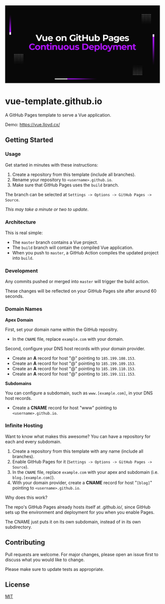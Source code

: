 ![Vue on GitHub Pages](Vue-GitHub-Pages.png)

# vue-template.github.io

A GitHub Pages template to serve a Vue application.

Demo: https://vue.lloyd.cx/

## Getting Started

### Usage

Get started in minutes with these instructions:

1. Create a repository from this template (include all branches).
2. Rename your repository to `<username>.github.io`.
3. Make sure that GitHub Pages uses the `build` branch. 

The branch can be selected at `Settings -> Options -> GitHub Pages -> Source`.

*This may take a minute or two to update*.

### Architecture

This is real simple:

- The `master` branch contains a Vue project.
- The `build` branch will contain the compiled Vue application.
- When you push to `master`, a GitHub Action compiles the updated project into `build`.

### Development

Any commits pushed or merged into `master` will trigger the build action.

These changes will be reflected on your GitHub Pages site after around 60 seconds.

### Domain Names

**Apex Domain**

First, set your domain name within the GitHub repositry.

- In the `CNAME` file, replace `example.com` with your domain.

Second, configure your DNS host records with your domain provider.

- Create an **A** record for host "@" pointing to `185.199.108.153`.
- Create an **A** record for host "@" pointing to `185.199.109.153`.
- Create an **A** record for host "@" pointing to `185.199.110.153`.
- Create an **A** record for host "@" pointing to `185.199.111.153`.

**Subdomains**

You can configure a subdomain, such as `www.[example.com]`, in your DNS host records.

- Create a **CNAME** record for host "www" pointing to `<username>.github.io`.

### Infinite Hosting

Want to know what makes this awesome? You can have a repository for each and every subdomain.

1. Create a repository from this template with any name (include all branches).
2. Enable GitHub Pages for it (`Settings -> Options -> GitHub Pages -> Source`).
3. In the `CNAME` file, replace `example.com` with your apex and subdomain (i.e. `blog.[example.com]`).
4. With your domain provider, create a **CNAME** record for host "`[blog]`" pointing to `<username>.github.io`.

Why does this work? 

The repo's GitHub Pages already hosts itself at <username>.github.io/<repo>, since GitHub sets up the environment and deployment for you when you enable Pages.

The CNAME just puts it on its own subdomain, instead of in its own subdirectory.

## Contributing

Pull requests are welcome. For major changes, please open an issue first to discuss what you would like to change.

Please make sure to update tests as appropriate.

## License

[MIT](https://choosealicense.com/licenses/mit/)
